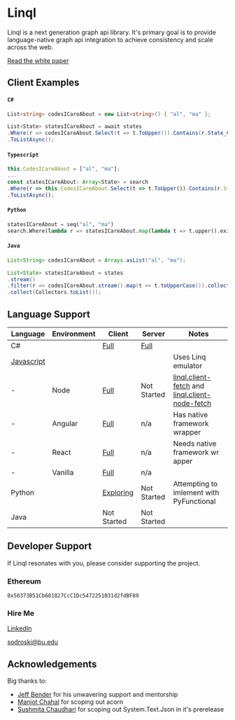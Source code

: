 # Linql

Linql is a next generation graph api library.  It's primary goal is to provide language-native graph api integration to achieve consistency and scale across the web. 

[Read the white paper](./WhitePaper.md)  

## Client Examples

#### **`C#`**
```cs 
List<string> codesICareAbout = new List<string>() { "al", "ma" };

List<State> statesICareAbout = await states
.Where(r => codesICareAbout.Select(t => t.ToUpper()).Contains(r.State_Code))
.ToListAsync();
```

#### **`Typescript`**
```typescript
this.CodesICareAbout = ["al", "ma"];
...
const statesICareAbout: Array<State> = search
.Where(r => this.CodesICareAbout.Select(t => t.ToUpper()).Contains(r.State_Code!))
.ToListAsync();

```

#### **`Python`**
```python
statesICareAbout = seq("al", "ma")
search.Where(lambda r => statesICareAbout.map(lambda t => t.upper().exists(r))).to_list();
```

#### **`Java`**
```java
List<String> codesICareAbout = Arrays.asList("al", "ma");

List<State> statesICareAbout = states
.stream()
.filter(r => codesICareAbout.stream().map(t => t.toUpperCase()).collect(Collectors.toList()).contains(r))
.collect(Collectors.toList());
```

## Language Support

| Language                             | Environment | Client                                                 | Server                       | Notes                                                                                                                                         |
| ------------------------------------ | ----------- | ------------------------------------------------------ | ---------------------------- | --------------------------------------------------------------------------------------------------------------------------------------------- |
| C#                                   |             | [Full](./C%23/Linql.Client/)                           | [Full](./C%23/Linql.Server/) |
| [Javascript](./Typescript/README.md) |             |                                                        |                              | Uses Linq emulator                                                                                                                            |
| -                                    | Node        | [Full](./Typescript/projects/linql.client-node-fetch/) | Not Started                  | [linql.client-fetch](./Typescript/projects/linql.client-fetch/) and [linql.client-node-fetch](./Typescript/projects/linql.client-node-fetch/) |
| -                                    | Angular     | [Full](./Typescript/projects/linql.client-angular/)    | n/a                          | Has native framework wrapper                                                                                                                  |
| -                                    | React       | [Full](./Typescript/projects/linql.client-fetch/)      | n/a                          | Needs native framework wr apper                                                                                                               |
| -                                    | Vanilla     | [Full](./Typescript/projects/linql.client-fetch/)      | n/a                          |
| Python                               |             | [Exploring](./Python/)                                            | Not Started                  | Attempting to imlement with PyFunctional                                                                                                                                               |
| Java                                 |             | Not Started                                            | Not Started                  |

## Developer Support

If Linql resonates with you, please consider supporting the project.  

### Ethereum

```
0x50373B51Cb601827CcC1Dc5472251031d2fdBF89
```

### Hire Me

[LinkedIn](https://www.linkedin.com/in/kris-sodroski-60001480/)

[sodroski@bu.edu](mailto:sodroski@bu.edu)

## Acknowledgements 

Big thanks to: 
- [Jeff Bender](https://github.com/jeffbender) for his unwavering support and mentorship
- [Manjot Chahal](https://www.linkedin.com/in/manjot-chahal-96740198/) for scoping out acorn
- [Sushmita Chaudhari](https://www.linkedin.com/in/sushmitachaudhari/) for scoping out System.Text.Json in it's prerelease 
